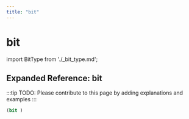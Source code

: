 ```yaml
---
title: "bit"
---
```


# bit

import BitType from './_bit_type.md';

<BitType />

## Expanded Reference: bit

:::tip
TODO: Please contribute to this page by adding explanations and examples
:::

```lisp
(bit )
```
